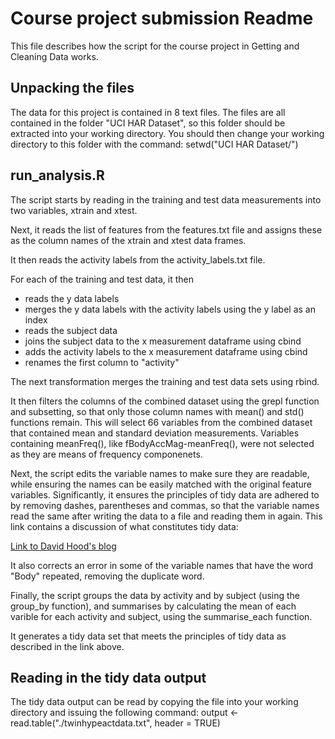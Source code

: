 # Course project submission Readme
This file describes how the script for the course project in Getting and Cleaning Data works.

## Unpacking the files
The data for this project is contained in 8 text files. The files are all contained in the folder "UCI HAR Dataset", so this folder should be extracted into your working directory. You should then change your working directory to this folder with the command:
setwd("UCI HAR Dataset/")

## run_analysis.R
The script starts by reading in the training and test data measurements into two variables, xtrain and xtest.

Next, it reads the list of features from the features.txt file and assigns these as the column names of the xtrain and xtest data frames.

It then reads the activity labels from the activity_labels.txt file. 

For each of the training and test data, it then
* reads the y data labels
* merges the y data labels with the activity labels using the y label as an index
* reads the subject data
* joins the subject data to the x measurement dataframe using cbind
* adds the activity labels to the x measurement dataframe using cbind
* renames the first column to "activity"

The next transformation merges the training and test data sets using rbind.

It then filters the columns of the combined dataset using the grepl function and subsetting, so that only those column names with mean() and std() functions remain. This will select 66 variables from the combined dataset that contained mean and standard deviation measurements. Variables containing meanFreq(), like fBodyAccMag-meanFreq(), were not selected as they are means of frequency componenets.

Next, the script edits the variable names to make sure they are readable, while ensuring the names can be easily matched with the original feature variables. Significantly, it ensures the principles of tidy data are adhered to by removing dashes, parentheses and commas, so that the variable names read the same after writing the data to a file and reading them in again. This link contains a discussion of what constitutes tidy data:

[Link to David Hood's blog](https://thoughtfulbloke.wordpress.com/2015/09/09/getting-and-cleaning-the-assignment/)

It also corrects an error in some of the variable names that have the word "Body" repeated, removing the duplicate word.

Finally, the script groups the data by activity and by subject (using the group_by function), and summarises by calculating the mean of each varible for each activity and subject, using the summarise_each function.

It generates a tidy data set that meets the principles of tidy data as described in the link above.

## Reading in the tidy data output
The tidy data output can be read by copying the file into your working directory and issuing the following command:
output <- read.table("./twinhypeactdata.txt", header = TRUE)

